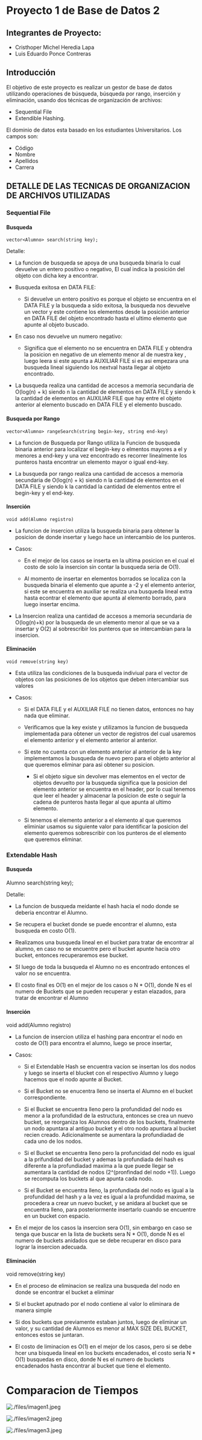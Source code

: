 # Proyecto 1 de Base de Datos 2

## Integrantes de Proyecto:

* Cristhoper Michel Heredia Lapa
* Luis Eduardo Ponce Contreras

## Introducción

El objetivo de este proyecto es realizar un gestor de base de datos utilizando operaciones de búsqueda, búsqueda por rango, inserción y eliminación, usando dos técnicas de organización de archivos: 

* Sequential File
* Extendible Hashing.

El dominio de datos esta basado en los estudiantes Universitarios. Los campos son: 

* Código
* Nombre
* Apellidos
* Carrera

## DETALLE DE LAS TECNICAS DE ORGANIZACION DE ARCHIVOS UTILIZADAS

### Sequential File

#### Busqueda 

```
vector<Alumno> search(string key);
```

Detalle:

* La funcion de busqueda se apoya de una busqueda binaria lo cual devuelve un entero positivo o negativo, El cual indica la posición del objeto con dicha key a encontrar. 
  
* Busqueda exitosa en DATA FILE:
    
    * Si devuelve un entero positivo es porque el objeto se encuentra en el DATA FILE y la busqueda a sido exitosa, la busqueda nos devuelve un vector y este contiene los elementos desde la posición anterior en DATA FILE del objeto encontrado hasta el ultimo elemento que apunte al objeto buscado. 


* En caso nos devuelve un numero negativo:

    * Significa que el elemento no se encuentra en DATA FILE y obtendra la posicion en negativo de un elemento menor al de nuestra key , luego leera si este apunta a AUXILIAR FILE si es asi empezara una busqueda lineal siguiendo los nextval hasta llegar al objeto encontrado.



* La busqueda realiza una cantidad de accesos a memoria secundaria de O(log(n) + k) siendo n la cantidad de elementos en DATA FILE y siendo k la cantidad de elementos en AUXILIAR FILE que hay entre el objeto anterior al elemento buscado en DATA FILE y el elemento buscado.



#### Busqueda por Rango

```
vector<Alumno> rangeSearch(string begin-key, string end-key) 

```

* La funcion de Busqueda por Rango utiliza la Funcion de busqueda binaria anterior para localizar el begin-key o elmentos mayores a el y menores a end-key y una vez encontrado es recorrer linealmente los punteros hasta encontrar un elemento mayor o igual end-key.

* La busqueda por rango realiza una cantidad de accesos a memoria secundaria de O(log(n) + k) siendo n la cantidad de elementos en el DATA FILE y siendo k la cantidad la cantidad de elementos entre el begin-key y el end-key.


#### Inserción

```
void add(Alumno registro)
```

* La funcion de insercion utiliza la busqueda binaria para obtener la posicion de donde insertar y luego hace un intercambio de los punteros. 

* Casos:

    * En el mejor de los casos se inserta en la ultima posicion en el cual el costo de solo la insercion sin contar la busqueda seria de O(1).
    
    * Al momento de insertar en elementos borrados se localiza con la busqueda binaria el elemento que apunte a -2 y el elemento anterior, si este se encuentra en auxiliar se realiza una busqueda lineal extra hasta econtrar el elemento que apunta al elemento borrado, para luego insertar encima.
    
* La Insercion realiza una cantidad de accesos a memoria secundaria de O(log(n)+k) por la busqueda de un elemento menor al que se va a insertar y O(2) al sobrescribir los punteros que se intercambian para la insercion.   

#### Eliminación

```
void remove(string key)
```

* Esta utiliza las condiciones de la busqueda indiviual para el vector de objetos con las posiciones de los objetos que deben intercambiar sus valores 

* Casos:

    * Si el DATA FILE y el AUXILIAR FILE no tienen datos, entonces no hay nada que eliminar.

    * Verificamos que la key existe y utilizamos la funcion de busqueda implementada para obtener un vector de registros del cual usaremos el elemento anterior y el elemento anterior al anterior.

    * Si este no cuenta con un elemento anterior al anterior de la key implementamos la busqueda de nuevo pero para el objeto anterior al que queremos eliminar para asi obtener su posicion.

        * Si el objeto sigue sin devolver mas elementos en el vector de objetos devuelto por la busqueda significa que la posicion del elemento anterior se encuentra en el header, por lo cual tenemos que leer el header y almacenar la posicion de este o seguir la cadena de punteros hasta llegar al que apunta al ultimo elemento.

    * Si tenemos el elemento anterior a el elemento al que queremos eliminiar usamos su siguiente valor para identificar la posicion del elemento queremos sobrescribir con los punteros de el elemento que queremos eliminar.  



### Extendable Hash

#### Busqueda 


Alumno search(string key);


Detalle:

* La funcion de busqueda meidante el hash hacia el nodo donde se deberia encontrar el Alumno. 

* Se recupera el bucket donde se puede encontrar el alumno, esta busqueda en costo O(1).

* Realizamos una busqueda lineal en el bucket para tratar de encontrar al alumno, en caso no se encuentre pero el bucket apunte hacia otro bucket, entonces recuperaremos ese bucket.

* SI luego de toda la busqueda el Alumno no es encontrado entonces el valor no se encuentra.

* El costo final es O(1) en el mejor de los casos o N * O(1), donde N es el numero de Buckets que se pueden recuperar y estan elazados, para tratar de encontrar el Alumno


#### Inserción


void add(Alumno registro)

* La funcion de insercion utiliza el hashing para encontrar el nodo en costo de O(1) para encontra el alumno, luego se proce insertar,

* Casos:

    * Si el Extendable Hash se encuentra vacion se insertan los dos nodos y luego se inserta el blucket con el respectivo Alumno y luego hacemos que el nodo apunte al Bucket.

    * Si el Bucket no se enucentra lleno se inserta el Alumno en el bucket correspondiente.

    * Si el Bucket se encuentra lleno pero la profundidad del nodo es menor a la profundidad de la estructura, entonces se crea un nuevo bucket, se reorganiza los Alumnos dentro de los buckets, finalmente un nodo apuntara al antiguo bucket y el otro nodo apuntara al bucket recien creado. Adicionalmente se aumentara la profundiadad de cada uno de los nodos. 

    * Si el Bucket se encuentra lleno pero la profuncidad del nodo es igual a la prifundidad del bucket y ademas la profundiada del hash es diferente a la profundiadad maxima a la que puede llegar se aumentara la cantidad de nodos (2^(pronfindad del nodo +1)). Luego se recomputa los buckets al que apunta cada nodo.

    * Si  el Bucket se encuentra lleno, la profundiada del nodo es igual a la profundidad del hash y a la vez es igual a la profundidad maxima, se procedera a crear un nuevo bucket, y se anidara al bucket que se encuentra lleno, para posteriormente insertarlo cuando se encuentre en un bucket con espacio.

* En el mejor de los casos la insercion sera O(1), sin embargo en caso se tenga que buscar en la lista de buckets sera N * O(1), donde N es el numero de buckets anidados que se debe recuperar en disco para lograr la insercion adecuada.


#### Eliminación


void remove(string key)

* En el proceso de eliminacion se realiza una busqueda del nodo en donde se encontrar el bucket a eliminar

* Si el bucket aputnado por el nodo contiene al valor lo eliminara de manera simple

* Si dos buckets que previamente estaban juntos, luego de eliminar un valor, y su cantidad de Alumnos es menor al MAX SIZE DEL BUCKET, entonces estos se juntaran.

* El costo de liminacion es O(1) en el mejor de los casos, pero si se debe hcer una bisqueda lineal en los buckets encadenados, el costo seria N * O(1) busquedas en disco, donde N es el numero de buckets encadenados hasta encontrar al bucket que tiene el elemento.



# Comparacion de Tiempos

![./files/imagen1.jpeg]()

![./files/imagen2.jpeg]()

![./files/imagen3.jpeg]()



